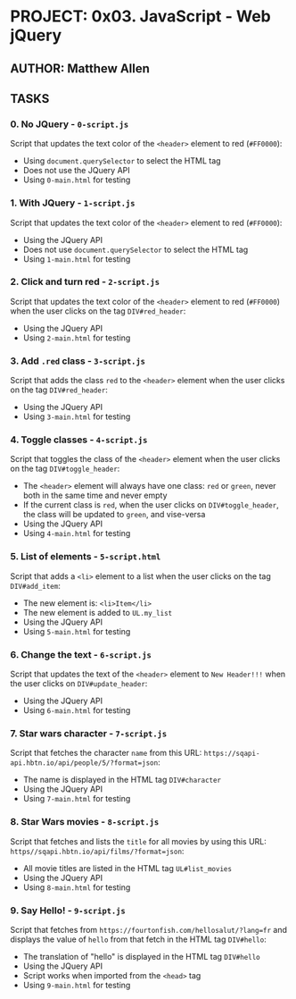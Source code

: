 # PROJECT: 0x03. JavaScript - Web jQuery

## AUTHOR: Matthew Allen

## TASKS

### 0. No JQuery - `0-script.js`

Script that updates the text color of the `<header>` element to red (`#FF0000`):

* Using `document.querySelector` to select the HTML tag
* Does not use the JQuery API
* Using `0-main.html` for testing

### 1. With JQuery - `1-script.js`

Script that updates the text color of the `<header>` element to red (`#FF0000`):

* Using the JQuery API
* Does not use `document.querySelector` to select the HTML tag
* Using `1-main.html` for testing

### 2. Click and turn red - `2-script.js`

Script that updates the text color of the `<header>` element to red (`#FF0000`) when the user clicks on the tag `DIV#red_header`:

* Using the JQuery API
* Using `2-main.html` for testing

### 3. Add `.red` class - `3-script.js`

Script that adds the class `red` to the `<header>` element when the user clicks on the tag `DIV#red_header`:

* Using the JQuery API
* Using `3-main.html` for testing

### 4. Toggle classes - `4-script.js`

Script that toggles the class of the `<header>` element when the user clicks on the tag `DIV#toggle_header`:

* The `<header>` element will always have one class: `red` or `green`, never both in the same time and never empty
* If the current class is `red`, when the user clicks on `DIV#toggle_header`, the class will be updated to `green`, and vise-versa
* Using the JQuery API
* Using `4-main.html` for testing

### 5. List of elements - `5-script.html`

Script that adds a `<li>` element to a list when the user clicks on the tag `DIV#add_item`:

* The new element is: `<li>Item</li>`
* The new element is added to `UL.my_list`
* Using the JQuery API
* Using `5-main.html` for testing

### 6. Change the text - `6-script.js`

Script that updates the text of the `<header>` element to `New Header!!!` when the user clicks on `DIV#update_header`:

* Using the JQuery API
* Using `6-main.html` for testing

### 7. Star wars character - `7-script.js`

Script that fetches the character `name` from this URL: `https://sqapi-api.hbtn.io/api/people/5/?format=json`:

* The name is displayed in the HTML tag `DIV#character`
* Using the JQuery API
* Using `7-main.html` for testing

### 8. Star Wars movies - `8-script.js`

Script that fetches and lists the `title` for all movies by using this URL: `https//sqapi.hbtn.io/api/films/?format=json`:

* All movie titles are listed in the HTML tag `UL#list_movies`
* Using the JQuery API
* Using `8-main.html` for testing

### 9. Say Hello! - `9-script.js`

Script that fetches from `https://fourtonfish.com/hellosalut/?lang=fr` and displays the value of `hello` from that fetch in the HTML tag `DIV#hello`:

* The translation of "hello" is displayed in the HTML tag `DIV#hello`
* Using the JQuery API
* Script works when imported from the `<head>` tag
* Using `9-main.html` for testing
